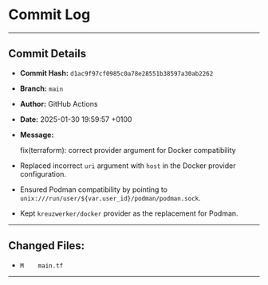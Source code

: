 # Commit Log

---

## Commit Details

- **Commit Hash:**   `d1ac9f97cf0985c0a78e28551b38597a30ab2262`
- **Branch:**        `main`
- **Author:**        GitHub Actions
- **Date:**          2025-01-30 19:59:57 +0100
- **Message:**

  fix(terraform): correct provider argument for Docker compatibility

- Replaced incorrect `uri` argument with `host` in the Docker provider configuration.
- Ensured Podman compatibility by pointing to `unix:///run/user/${var.user_id}/podman/podman.sock`.
- Kept `kreuzwerker/docker` provider as the replacement for Podman.

---

## Changed Files:

- `M	main.tf`

---
